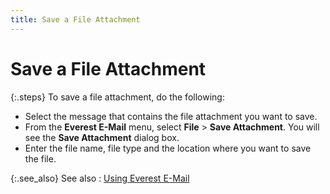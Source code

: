 ```yaml
---
title: Save a File Attachment
---
```


# Save a File Attachment


{:.steps}
To save a file attachment, do the following:

- Select the  message that contains the file attachment you want to save.
- From the **Everest E-Mail** menu, select **File**  > **Save Attachment**. You will  see the **Save Attachment** dialog  box.
- Enter the file  name, file type and the location where you want to save the file.



{:.see_also}
See also
: [Using Everest  E-Mail]({{site.eml_baseurl}}/use-everest-e-mail/using_everest_e_mail.html)
